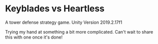# Keyblades vs Heartless

A tower defense strategy game. Unity Version 2019.2.17f1

Trying my hand at something a bit more complicated. Can't wait to share this with one once it's done!
